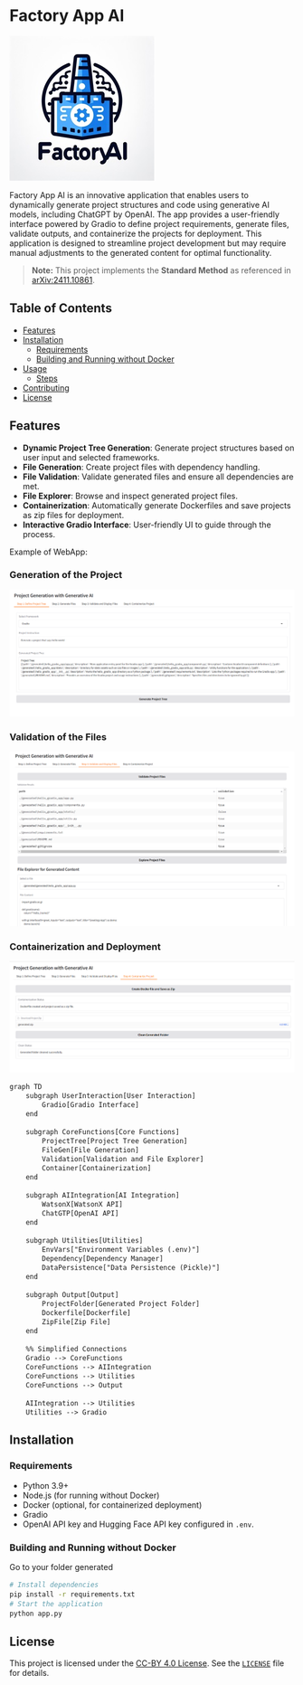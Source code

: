 # Factory App AI

![alt text](./assets/logo-small.jpg)

Factory App AI is an innovative application that enables users to dynamically generate project structures and code using generative AI models, including ChatGPT by OpenAI. The app provides a user-friendly interface powered by Gradio to define project requirements, generate files, validate outputs, and containerize the projects for deployment. This application is designed to streamline project development but may require manual adjustments to the generated content for optimal functionality.

> **Note:** This project implements the **Standard Method** as referenced in [arXiv:2411.10861](https://arxiv.org/pdf/2411.10861). 

## Table of Contents

- [Features](#features)
- [Installation](#installation)
  - [Requirements](#requirements)
  - [Building and Running without Docker](#building-and-running-without-docker)
- [Usage](#usage)
  - [Steps](#steps)
- [Contributing](#contributing)
- [License](#license)

## Features

- **Dynamic Project Tree Generation**: Generate project structures based on user input and selected frameworks.
- **File Generation**: Create project files with dependency handling.
- **File Validation**: Validate generated files and ensure all dependencies are met.
- **File Explorer**: Browse and inspect generated project files.
- **Containerization**: Automatically generate Dockerfiles and save projects as zip files for deployment.
- **Interactive Gradio Interface**: User-friendly UI to guide through the process.

Example of WebApp:

### Generation of the Project

![](assets/2024-11-10-00-17-10.png)

### Validation of the Files

![](assets/2024-11-09-23-54-10.png)

### Containerization and Deployment

![](assets/2024-11-10-00-13-19.png)

```mermaid
graph TD
    subgraph UserInteraction[User Interaction]
        Gradio[Gradio Interface]
    end

    subgraph CoreFunctions[Core Functions]
        ProjectTree[Project Tree Generation]
        FileGen[File Generation]
        Validation[Validation and File Explorer]
        Container[Containerization]
    end

    subgraph AIIntegration[AI Integration]
        WatsonX[WatsonX API]
        ChatGTP[OpenAI API]
    end

    subgraph Utilities[Utilities]
        EnvVars["Environment Variables (.env)"]
        Dependency[Dependency Manager]
        DataPersistence["Data Persistence (Pickle)"]
    end

    subgraph Output[Output]
        ProjectFolder[Generated Project Folder]
        Dockerfile[Dockerfile]
        ZipFile[Zip File]
    end

    %% Simplified Connections
    Gradio --> CoreFunctions
    CoreFunctions --> AIIntegration
    CoreFunctions --> Utilities
    CoreFunctions --> Output

    AIIntegration --> Utilities
    Utilities --> Gradio

```

## Installation

### Requirements

- Python 3.9+
- Node.js (for running without Docker)
- Docker (optional, for containerized deployment)
- Gradio
- OpenAI API key and Hugging Face API key configured in `.env`.

### Building and Running without Docker

Go to your folder  generated 

```bash
# Install dependencies
pip install -r requirements.txt
# Start the application
python app.py
```

## License

This project is licensed under the [CC-BY 4.0 License](https://creativecommons.org/licenses/by/4.0/). See the [`LICENSE`](LICENSE.txt) file for details.
